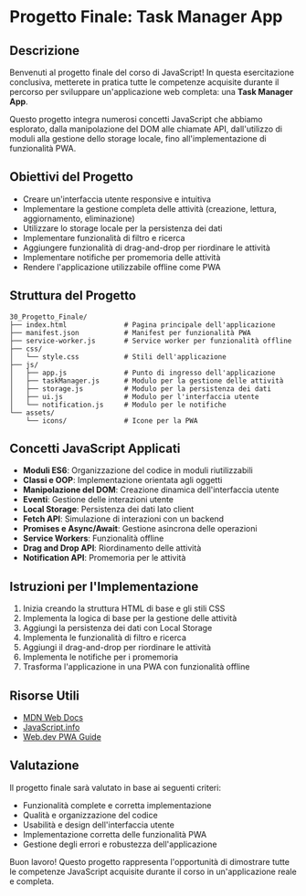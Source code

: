 # Progetto Finale: Task Manager App

## Descrizione

Benvenuti al progetto finale del corso di JavaScript! In questa esercitazione conclusiva, metterete in pratica tutte le competenze acquisite durante il percorso per sviluppare un'applicazione web completa: una **Task Manager App**.

Questo progetto integra numerosi concetti JavaScript che abbiamo esplorato, dalla manipolazione del DOM alle chiamate API, dall'utilizzo di moduli alla gestione dello storage locale, fino all'implementazione di funzionalità PWA.

## Obiettivi del Progetto

- Creare un'interfaccia utente responsive e intuitiva
- Implementare la gestione completa delle attività (creazione, lettura, aggiornamento, eliminazione)
- Utilizzare lo storage locale per la persistenza dei dati
- Implementare funzionalità di filtro e ricerca
- Aggiungere funzionalità di drag-and-drop per riordinare le attività
- Implementare notifiche per promemoria delle attività
- Rendere l'applicazione utilizzabile offline come PWA

## Struttura del Progetto

```
30_Progetto_Finale/
├── index.html              # Pagina principale dell'applicazione
├── manifest.json           # Manifest per funzionalità PWA
├── service-worker.js       # Service worker per funzionalità offline
├── css/
│   └── style.css           # Stili dell'applicazione
├── js/
│   ├── app.js              # Punto di ingresso dell'applicazione
│   ├── taskManager.js      # Modulo per la gestione delle attività
│   ├── storage.js          # Modulo per la persistenza dei dati
│   ├── ui.js               # Modulo per l'interfaccia utente
│   └── notification.js     # Modulo per le notifiche
└── assets/
    └── icons/              # Icone per la PWA
```

## Concetti JavaScript Applicati

- **Moduli ES6**: Organizzazione del codice in moduli riutilizzabili
- **Classi e OOP**: Implementazione orientata agli oggetti
- **Manipolazione del DOM**: Creazione dinamica dell'interfaccia utente
- **Eventi**: Gestione delle interazioni utente
- **Local Storage**: Persistenza dei dati lato client
- **Fetch API**: Simulazione di interazioni con un backend
- **Promises e Async/Await**: Gestione asincrona delle operazioni
- **Service Workers**: Funzionalità offline
- **Drag and Drop API**: Riordinamento delle attività
- **Notification API**: Promemoria per le attività

## Istruzioni per l'Implementazione

1. Inizia creando la struttura HTML di base e gli stili CSS
2. Implementa la logica di base per la gestione delle attività
3. Aggiungi la persistenza dei dati con Local Storage
4. Implementa le funzionalità di filtro e ricerca
5. Aggiungi il drag-and-drop per riordinare le attività
6. Implementa le notifiche per i promemoria
7. Trasforma l'applicazione in una PWA con funzionalità offline

## Risorse Utili

- [MDN Web Docs](https://developer.mozilla.org/)
- [JavaScript.info](https://javascript.info/)
- [Web.dev PWA Guide](https://web.dev/progressive-web-apps/)

## Valutazione

Il progetto finale sarà valutato in base ai seguenti criteri:

- Funzionalità complete e corretta implementazione
- Qualità e organizzazione del codice
- Usabilità e design dell'interfaccia utente
- Implementazione corretta delle funzionalità PWA
- Gestione degli errori e robustezza dell'applicazione

Buon lavoro! Questo progetto rappresenta l'opportunità di dimostrare tutte le competenze JavaScript acquisite durante il corso in un'applicazione reale e completa.